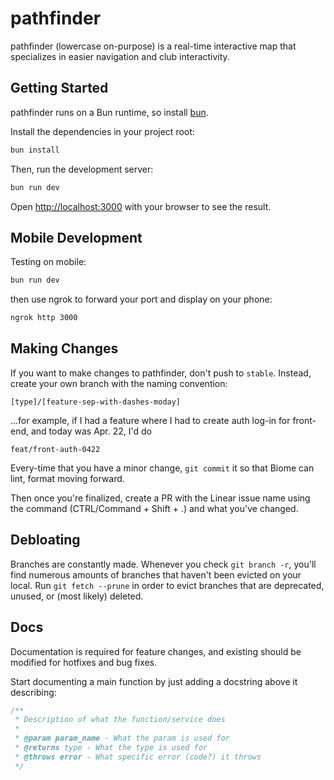 # pathfinder
pathfinder (lowercase on-purpose) is a real-time interactive map that specializes in easier navigation and club interactivity.

## Getting Started

pathfinder runs on a Bun runtime, so install [bun](https://bun.sh).

Install the dependencies in your project root:

```bash
bun install
```

Then, run the development server:

```bash
bun run dev
```


Open [http://localhost:3000](http://localhost:3000) with your browser to see the result.

## Mobile Development

Testing on mobile:

```bash
bun run dev
```

then use ngrok to forward your port and display on your phone:

```bash
ngrok http 3000
```

## Making Changes
If you want to make changes to pathfinder, don't push to `stable`. Instead, create your own branch with the naming convention:

`[type]/[feature-sep-with-dashes-moday]`


...for example, if I had a feature where I had to create auth log-in for front-end, and today was Apr. 22, I'd do

`feat/front-auth-0422`

Every-time that you have a minor change, `git commit` it so that Biome can lint, format moving forward.

Then once you're finalized, create a PR with the Linear issue name using the command (CTRL/Command + Shift + .) and what you've changed.

## Debloating
Branches are constantly made. Whenever you check `git branch -r`, you'll find numerous amounts of branches that haven't been evicted on your local.
Run `git fetch --prune` in order to evict branches that are deprecated, unused, or (most likely) deleted.

## Docs
Documentation is required for feature changes, and existing should be modified for hotfixes and bug fixes.

Start documenting a main function by just adding a docstring above it describing:
```typescript
/**
 * Description of what the function/service does
 *
 * @param param_name - What the param is used for
 * @returns type - What the type is used for
 * @throws error - What specific error (code?) it throws
 */
```
